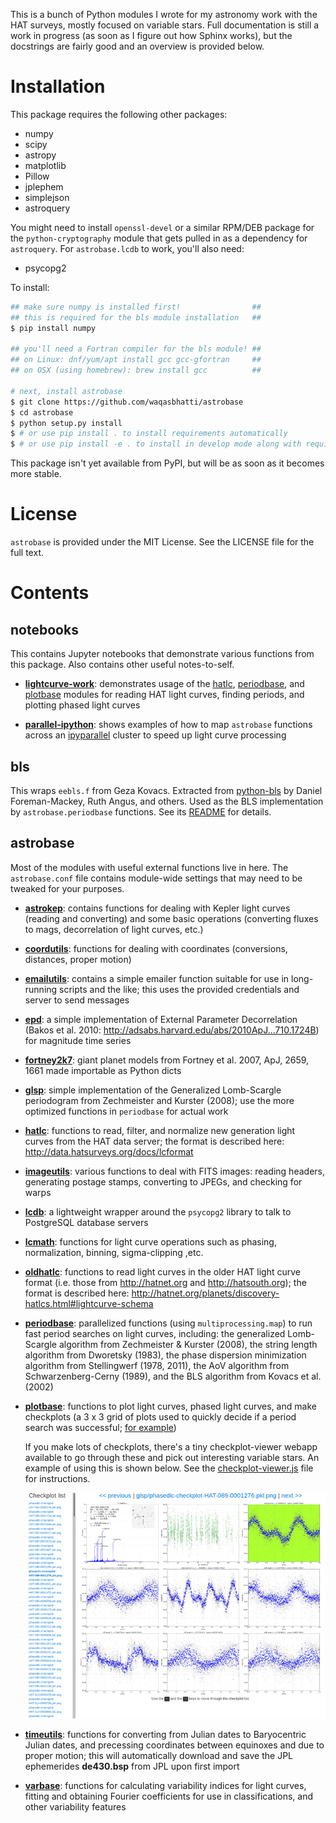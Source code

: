 This is a bunch of Python modules I wrote for my astronomy work with the HAT
surveys, mostly focused on variable stars. Full documentation is still a work in
progress (as soon as I figure out how Sphinx works), but the docstrings are
fairly good and an overview is provided below.

# Installation

This package requires the following other packages:

- numpy
- scipy
- astropy
- matplotlib
- Pillow
- jplephem
- simplejson
- astroquery

You might need to install `openssl-devel` or a similar RPM/DEB package for the
`python-cryptography` module that gets pulled in as a dependency for
`astroquery`. For `astrobase.lcdb` to work, you'll also need:

- psycopg2

To install:

```bash
## make sure numpy is installed first!                ##
## this is required for the bls module installation   ##
$ pip install numpy

## you'll need a Fortran compiler for the bls module! ##
## on Linux: dnf/yum/apt install gcc gcc-gfortran     ##
## on OSX (using homebrew): brew install gcc          ##

# next, install astrobase
$ git clone https://github.com/waqasbhatti/astrobase
$ cd astrobase
$ python setup.py install
$ # or use pip install . to install requirements automatically
$ # or use pip install -e . to install in develop mode along with requirements
```

This package isn't yet available from PyPI, but will be as soon as it becomes
more stable.


# License

`astrobase` is provided under the MIT License. See the LICENSE file for the full
text.


# Contents

## notebooks

This contains Jupyter notebooks that demonstrate various functions from this
package. Also contains other useful notes-to-self.

- **[lightcurve-work](notebooks/lightcurve-work.ipynb)**: demonstrates
    usage of the [hatlc](astrobase/hatlc.py),
    [periodbase](astrobase/periodbase.py), and [plotbase](astrobase/plotbase.py)
    modules for reading HAT light curves, finding periods, and plotting phased
    light curves

- **[parallel-ipython](notebooks/parallel-ipython.ipynb)**: shows examples of
    how to map `astrobase` functions across an
    [ipyparallel](http://ipyparallel.readthedocs.io/en/stable/) cluster to speed
    up light curve processing

## bls

This wraps `eebls.f` from Geza Kovacs. Extracted from
[python-bls](http://github.com/dfm/python-bls) by Daniel Foreman-Mackey, Ruth
Angus, and others. Used as the BLS implementation by `astrobase.periodbase`
functions. See its [README](bls/README.md) for details.

## astrobase

Most of the modules with useful external functions live in here. The
`astrobase.conf` file contains module-wide settings that may need to be
tweaked for your purposes.

- **[astrokep](astrobase/astrokep.py)**: contains functions for dealing with
  Kepler light curves (reading and converting) and some basic operations
  (converting fluxes to mags, decorrelation of light curves, etc.)

- **[coordutils](astrobase/coordutils.py)**: functions for dealing with
  coordinates (conversions, distances, proper motion)

- **[emailutils](astrobase/emailutils.py)**: contains a simple emailer
  function suitable for use in long-running scripts and the like; this uses the
  provided credentials and server to send messages

- **[epd](astrobase/epd.py)**: a simple implementation of External Parameter
  Decorrelation (Bakos et al. 2010:
  http://adsabs.harvard.edu/abs/2010ApJ...710.1724B) for magnitude time series

- **[fortney2k7](astrobase/fortney2k7.py)**: giant planet models from Fortney
  et al. 2007, ApJ, 2659, 1661 made importable as Python dicts

- **[glsp](astrobase/glsp.py)**: simple implementation of the Generalized
  Lomb-Scargle periodogram from Zechmeister and Kurster (2008); use the more
  optimized functions in `periodbase` for actual work

- **[hatlc](astrobase/hatlc.py)**: functions to read, filter, and normalize
  new generation light curves from the HAT data server; the format is described
  here: http://data.hatsurveys.org/docs/lcformat

- **[imageutils](astrobase/imageutils.py)**: various functions to deal with
  FITS images: reading headers, generating postage stamps, converting to JPEGs,
  and checking for warps

- **[lcdb](astrobase/lcdb.py)**: a lightweight wrapper around the
  `psycopg2` library to talk to PostgreSQL database servers

- **[lcmath](astrobase/lcmath.py)**: functions for light curve operations such
  as phasing, normalization, binning, sigma-clipping ,etc.

- **[oldhatlc](astrobase/oldhatlc.py)**: functions to read light curves in the
  older HAT light curve format (i.e. those from http://hatnet.org and
  http://hatsouth.org); the format is described here:
  http://hatnet.org/planets/discovery-hatlcs.html#lightcurve-schema

- **[periodbase](astrobase/periodbase.py)**: parallelized functions (using
  `multiprocessing.map`) to run fast period searches on light curves, including:
  the generalized Lomb-Scargle algorithm from Zechmeister & Kurster (2008), the
  string length algorithm from Dworetsky (1983), the phase dispersion
  minimization algorithm from Stellingwerf (1978, 2011), the AoV algorithm from
  Schwarzenberg-Cerny (1989), and the BLS algorithm from Kovacs et al. (2002)

- **[plotbase](astrobase/plotbase.py)**: functions to plot light curves, phased
  light curves, and make checkplots (a 3 x 3 grid of plots used to quickly
  decide if a period search was successful; [for example](astrobase/data/checkplot-example.png?raw=true))

  If you make lots of checkplots, there's a tiny checkplot-viewer webapp
  available to go through these and pick out interesting variable stars. An
  example of using this is shown below. See the
  [checkplot-viewer.js](astrobase/checkplot-viewer.js) file for instructions.

  ![Checkplot viewer](astrobase/data/checkplot-viewer.png?raw=true)

- **[timeutils](astrobase/timeutils.py)**: functions for converting from
  Julian dates to Baryocentric Julian dates, and precessing coordinates between
  equinoxes and due to proper motion; this will automatically download and save
  the JPL ephemerides **de430.bsp** from JPL upon first import

- **[varbase](astrobase/varbase.py)**: functions for calculating variability
  indices for light curves, fitting and obtaining Fourier coefficients for use
  in classifications, and other variability features
